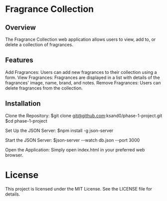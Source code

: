 # Fragrance Collection

## Overview

The Fragrance Collection web application allows users to view, add to, or delete a collection of fragrances.

## Features

Add Fragrances: Users can add new fragrances to their collection using a form.
View Fragrances: Fragrances are displayed in a list with details of the fragrances' image, name, brand, and notes.
Remove Fragrances: Users can delete fragrances from the collection.

## Installation

Clone the Repository:
$git clone git@github.com:ksand0/phase-1-project.git
$cd phase-1-project

Set Up the JSON Server:
$npm install -g json-server

Start the JSON Server:
$json-server --watch db.json --port 3000

Open the Application:
Simply open index.html in your preferred web browser.

# License

This project is licensed under the MIT License. See the LICENSE file for details.
